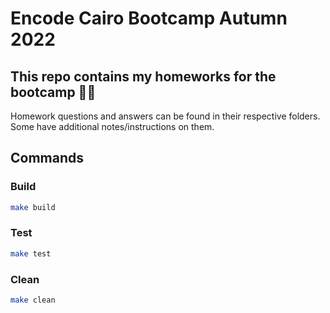 # Encode Cairo Bootcamp Autumn 2022

## This repo contains my homeworks for the bootcamp 🧑‍💻

Homework questions and answers can be found in their respective folders. Some have additional notes/instructions on them.

## Commands

### Build

```bash
make build
```

### Test

```bash
make test
```

### Clean

```bash
make clean
```
